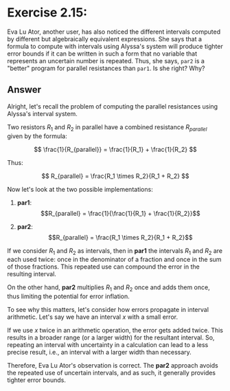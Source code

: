 # Exercise 2.15: 
Eva Lu Ator, another user, has also noticed the different intervals computed by different but algebraically equivalent expressions. She says that a formula to compute with intervals using Alyssa's system will produce tighter error bounds if it can be written in such a form that no variable that represents an uncertain number is repeated. Thus, she says, `par2` is a "better" program for parallel resistances than `par1`. Is she right? Why?

## Answer

Alright, let's recall the problem of computing the parallel resistances using Alyssa's interval system.

Two resistors $R_1$ and $R_2$ in parallel have a combined resistance $R_{parallel}$ given by the formula:

$$ \frac{1}{R_{parallel}} = \frac{1}{R_1} + \frac{1}{R_2} $$

Thus:

$$ R_{parallel} = \frac{R_1 \times R_2}{R_1 + R_2} $$

Now let's look at the two possible implementations:

1. **par1**:
$$R_{parallel} = \frac{1}{\frac{1}{R_1} + \frac{1}{R_2}}$$

2. **par2**:
$$R_{parallel} = \frac{R_1 \times R_2}{R_1 + R_2}$$

If we consider $R_1$ and $R_2$ as intervals, then in **par1** the intervals $R_1$ and $R_2$ are each used twice: once in the denominator of a fraction and once in the sum of those fractions. This repeated use can compound the error in the resulting interval.

On the other hand, **par2** multiplies $R_1$ and $R_2$ once and adds them once, thus limiting the potential for error inflation.

To see why this matters, let's consider how errors propagate in interval arithmetic. Let's say we have an interval $x$ with a small error. 

If we use $x$ twice in an arithmetic operation, the error gets added twice. This results in a broader range (or a larger width) for the resultant interval. So, repeating an interval with uncertainty in a calculation can lead to a less precise result, i.e., an interval with a larger width than necessary.

Therefore, Eva Lu Ator's observation is correct. The **par2** approach avoids the repeated use of uncertain intervals, and as such, it generally provides tighter error bounds.
